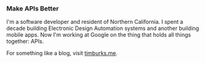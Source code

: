 ### Make APIs Better

I'm a software developer and resident of Northern California. I spent a decade building Electronic Design Automation systems and another building mobile apps.
Now I'm working at Google on the thing that holds all things together: APIs.

For something like a blog, visit [timburks.me](https://timburks.me).

<!--
**timburks/timburks** is a ✨ _special_ ✨ repository because its `README.md` (this file) appears on your GitHub profile.

Here are some ideas to get you started:

- 🔭 I’m currently working on ...
- 🌱 I’m currently learning ...
- 👯 I’m looking to collaborate on ...
- 🤔 I’m looking for help with ...
- 💬 Ask me about ...
- 📫 How to reach me: ...
- 😄 Pronouns: ...
- ⚡ Fun fact: ...
-->
